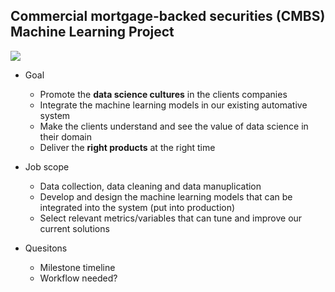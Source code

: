 ## Commercial mortgage-backed securities (CMBS) Machine Learning Project

![](https://www.sjbgrowthcapital.com/wp-content/uploads/2015/05/cmbs-loans-sjb.png)

- Goal
   - Promote the **data science cultures** in the clients companies 
   - Integrate the machine learning models in our existing automative system 
   - Make the clients understand and see the value of data science in their domain 
   - Deliver the **right products** at the right time 
   
- Job scope
  - Data collection, data cleaning and data manuplication 
  - Develop and design the machine learning models that can be integrated into the system (put into production)
  - Select relevant metrics/variables that can tune and improve our current solutions
 
- Quesitons
  - Milestone timeline 
  - Workflow needed? 
